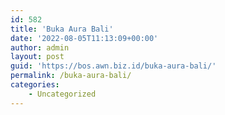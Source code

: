 ```yaml
---
id: 582
title: 'Buka Aura Bali'
date: '2022-08-05T11:13:09+00:00'
author: admin
layout: post
guid: 'https://bos.awn.biz.id/buka-aura-bali/'
permalink: /buka-aura-bali/
categories:
    - Uncategorized
---
```


